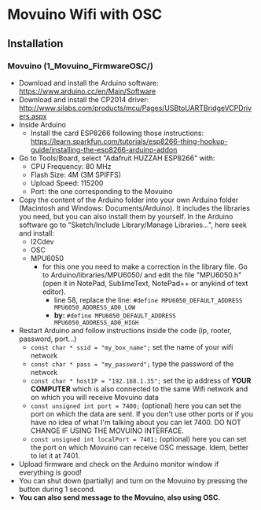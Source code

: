 # Movuino Wifi with OSC

## Installation
  
### Movuino (1_Movuino_FirmwareOSC/)
* Download and install the Arduino software: https://www.arduino.cc/en/Main/Software
* Download and install the CP2014 driver: http://www.silabs.com/products/mcu/Pages/USBtoUARTBridgeVCPDrivers.aspx
* Inside Arduino
  * Install the card ESP8266 following those instructions: https://learn.sparkfun.com/tutorials/esp8266-thing-hookup-guide/installing-the-esp8266-arduino-addon
 * Go to Tools/Board, select "Adafruit HUZZAH ESP8266" with:
      * CPU Frequency: 80 MHz
      * Flash Size: 4M (3M SPIFFS)
      * Upload Speed: 115200
      * Port: the one corresponding to the Movuino
  * Copy the content of the Arduino folder into your own Arduino folder (Macintosh and Windows: Documents/Arduino). It includes the libraries you need, but you can also install them by yourself. In the Arduino software go to "Sketch/Include Library/Manage Libraries...", here seek and install:  
    * I2Cdev
    * OSC
    * MPU6050
      * for this one you need to make a correction in the library file. Go to Arduino/libraries/MPU6050/ and edit the file "MPU6050.h" (open it in NotePad, SublimeText, NotePad++ or anykind of text editor).
        * line 58, replace the line: `#define MPU6050_DEFAULT_ADDRESS MPU6050_ADDRESS_AD0_LOW`
        * **by:** `#define MPU6050_DEFAULT_ADDRESS MPU6050_ADDRESS_AD0_HIGH`
  * Restart Arduino and follow instructions inside the code (ip, rooter, password, port...)
     * `const char * ssid = "my_box_name";` set the name of your wifi network
     * `const char * pass = "my_password";` type the password of the network
     * `const char * hostIP = "192.168.1.35";` set the ip address of **YOUR COMPUTER** which is also connected to the same Wifi network and on which you will receive Movuino data
     * `const unsigned int port = 7400;` (optional) here you can set the port on which the data are sent. If you don't use other ports or if you have no idea of what I'm talking about you can let 7400. DO NOT CHANGE IF USING THE MOVUINO INTERFACE.
     * `const unsigned int localPort = 7401;` (optional) here you can set the port on which Movuino can receive OSC message. Idem, better to let it at 7401.
  * Upload firmware and check on the Arduino monitor window if everything is good!
  * You can shut down (partially) and turn on the Movuino by pressing the button during 1 second.
  * **You can also send message to the Movuino, also using OSC.**
